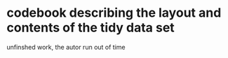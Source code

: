 # codebook describing the layout and contents of the tidy data set

unfinshed work, the autor run out of time